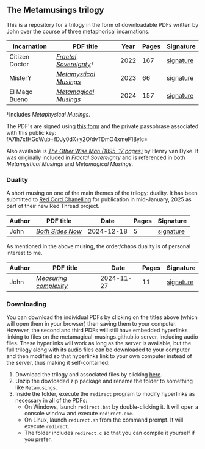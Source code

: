 ## The Metamusings trilogy
This is a repository for a trilogy in the form of downloadable PDFs written by John over the course of three metaphorical incarnations.

|**Incarnation**|**PDF title**|**Year**|**Pages**|**Signature**|
|---------------|-------------|--------|---------|-------------|
|Citizen Doctor |[*Fractal Sovereignty*](https://metamagical-musings.github.io/Fractal-Sovereignty.pdf)†|2022|167|[signature](https://metamagical-musings.github.io/signatures/Fractal-Sovereignty.txt)|
|MisterY        |[*Metamystical Musings*](https://metamagical-musings.github.io/Metamystical-Musings.pdf)|2023|66|[signature](https://metamagical-musings.github.io/signatures/Metamystical-Musings.txt)|
|El Mago Bueno  |[*Metamagical Musings*](https://metamagical-musings.github.io/Metamagical-Musings.pdf)|2024|157|[signature](https://metamagical-musings.github.io/signatures/Metamagical-Musings.txt)|

†Includes *Metaphysical Musings*.

The PDF's are signed using [this form](https://metamagical-musings.github.io/hash-and-sign.html) and the private passphrase associated
with this public key: fA7Ih7xfHGqWub+fDJy0dX+y2O/dvTDmO4xmeF1Bylc=

Also available is [*The Other Wise Man (1895, 17 pages)*](https://metamagical-musings.github.io/The-Other-Wise-Man.pdf) by Henry van Dyke. It was originally included in *Fractal Sovereignty* and is referenced in both *Metamystical Musings* and *Metamagical Musings*.

### Duality
A short musing on one of the main themes of the trilogy: duality. It has been submitted to [Red Cord Chanelling](https://www.redcordchanneling.com/)
for publication in mid-January, 2025 as part of their new Red Thread project. 

|**Author**|**PDF title**|**Date**|**Pages**|**Signature**|
|---------------|-------------|--------|---------|-------------|
|John |[*Both Sides Now*](https://metamagical-musings.github.io/Both-Sides-Now.pdf)|2024-12-18|5|[signature](https://metamagical-musings.github.io/signatures/Both-Sides-Now.txt)|

As mentioned in the above musing, the order/chaos duality is of personal interest to me.

|**Author**|**PDF title**|**Date**|**Pages**|**Signature**|
|---------------|-------------|--------|---------|-------------|
|John |[*Measuring complexity*](https://metamagical-musings.github.io/Measuring-complexity.pdf)|2024-11-27|11|[signature](https://metamagical-musings.github.io/signatures/Measuring-complexity.txt)|

### Downloading
You can download the individual PDFs by clicking on the titles above (which will open them in your browser) then saving them to your computer. However, the second and third PDFs will still have embedded hyperlinks linking to files on the metamagical-musings.github.io server, including audio files. These hyperlinks will work as long as the server is available, but the full trilogy along with its audio files can be downloaded to your computer and then modified so that hyperlinks link to your own computer instead of the server, thus making it self-contained:
1. Download the trilogy and associated files by clicking [here](https://github.com/metamagical-musings/metamagical-musings.github.io/archive/refs/heads/main.zip).
2. Unzip the dowloaded zip package and rename the folder to something like `Metamusings`.
3. Inside the folder, execute the `redirect` program to modify hyperlinks as necessary in all of the PDFs:
   - On Windows, launch `redirect.bat` by double-clicking it. It will open a console window and execute `redirect.exe`.
   - On Linux, launch `redirect.sh` from the command prompt. It will execute `redirect`.
   - The folder includes `redirect.c` so that you can compile it yourself if you prefer.
